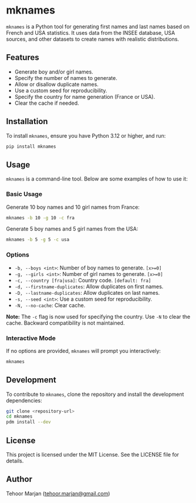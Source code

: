 # mknames

`mknames` is a Python tool for generating first names and last names based on French and USA statistics. It uses data from the INSEE database, USA sources, and other datasets to create names with realistic distributions.

## Features

- Generate boy and/or girl names.
- Specify the number of names to generate.
- Allow or disallow duplicate names.
- Use a custom seed for reproducibility.
- Specify the country for name generation (France or USA).
- Clear the cache if needed.

## Installation

To install `mknames`, ensure you have Python 3.12 or higher, and run:

```bash
pip install mknames
```

## Usage

`mknames` is a command-line tool. Below are some examples of how to use it:

### Basic Usage

Generate 10 boy names and 10 girl names from France:

```bash
mknames -b 10 -g 10 -c fra
```

Generate 5 boy names and 5 girl names from the USA:

```bash
mknames -b 5 -g 5 -c usa
```

### Options

- `-b, --boys <int>`: Number of boy names to generate. `[x>=0]`
- `-g, --girls <int>`: Number of girl names to generate. `[x>=0]`
- `-c, --country [fra|usa]`: Country code. `[default: fra]`
- `-d, --firstname-duplicates`: Allow duplicates on first names.
- `-D, --lastname-duplicates`: Allow duplicates on last names.
- `-s, --seed <int>`: Use a custom seed for reproducibility.
- `-N, --no-cache`: Clear cache.

**Note:** The `-c` flag is now used for specifying the country. Use `-N` to clear the cache. Backward compatibility is not maintained.

### Interactive Mode

If no options are provided, `mknames` will prompt you interactively:

```bash
mknames
```

## Development

To contribute to `mknames`, clone the repository and install the development dependencies:

```bash
git clone <repository-url>
cd mknames
pdm install --dev
```

## License

This project is licensed under the MIT License. See the LICENSE file for details.

## Author

Tehoor Marjan (<tehoor.marjan@gmail.com>)
